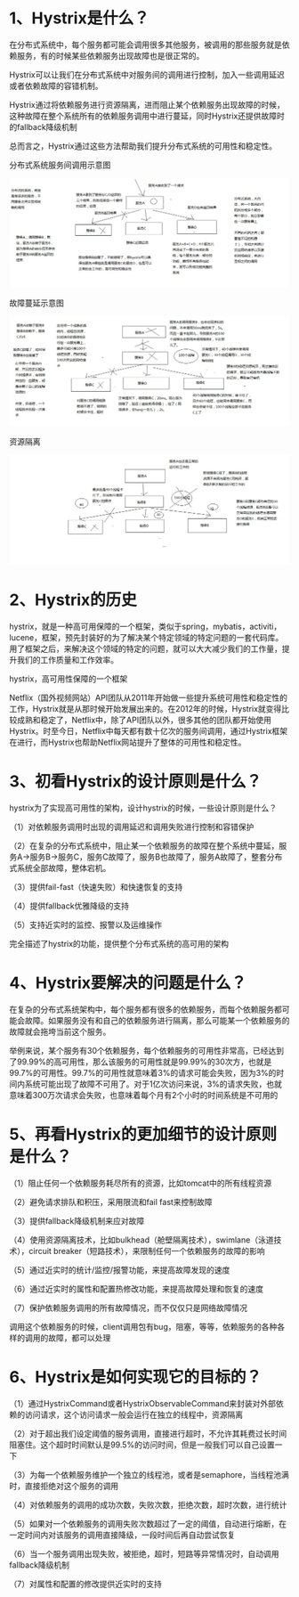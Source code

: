 # 1、Hystrix是什么？

在分布式系统中，每个服务都可能会调用很多其他服务，被调用的那些服务就是依赖服务，有的时候某些依赖服务出现故障也是很正常的。

Hystrix可以让我们在分布式系统中对服务间的调用进行控制，加入一些调用延迟或者依赖故障的容错机制。

Hystrix通过将依赖服务进行资源隔离，进而阻止某个依赖服务出现故障的时候，这种故障在整个系统所有的依赖服务调用中进行蔓延，同时Hystrix还提供故障时的fallback降级机制

总而言之，Hystrix通过这些方法帮助我们提升分布式系统的可用性和稳定性。

分布式系统服务间调用示意图

![img](images/hystrix-1-invoke-service.jpg)

故障蔓延示意图

![img](images/hystrix-2-fault-spread.jpg)

资源隔离

![img](images/hystrix-3-resource-quarantine.jpg)

# 2、Hystrix的历史

hystrix，就是一种高可用保障的一个框架，类似于spring，mybatis，activiti，lucene，框架，预先封装好的为了解决某个特定领域的特定问题的一套代码库。用了框架之后，来解决这个领域的特定的问题，就可以大大减少我们的工作量，提升我们的工作质量和工作效率。

hystrix，高可用性保障的一个框架

Netflix（国外视频网站）API团队从2011年开始做一些提升系统可用性和稳定性的工作，Hystrix就是从那时候开始发展出来的。在2012年的时候，Hystrix就变得比较成熟和稳定了，Netflix中，除了API团队以外，很多其他的团队都开始使用Hystrix。时至今日，Netflix中每天都有数十亿次的服务间调用，通过Hystrix框架在进行，而Hystrix也帮助Netflix网站提升了整体的可用性和稳定性。

# 3、初看Hystrix的设计原则是什么？

hystrix为了实现高可用性的架构，设计hystrix的时候，一些设计原则是什么？

（1）对依赖服务调用时出现的调用延迟和调用失败进行控制和容错保护

（2）在复杂的分布式系统中，阻止某一个依赖服务的故障在整个系统中蔓延，服务A->服务B->服务C，服务C故障了，服务B也故障了，服务A故障了，整套分布式系统全部故障，整体宕机。

（3）提供fail-fast（快速失败）和快速恢复的支持

（4）提供fallback优雅降级的支持

（5）支持近实时的监控、报警以及运维操作

完全描述了hystrix的功能，提供整个分布式系统的高可用的架构

# 4、Hystrix要解决的问题是什么？

在复杂的分布式系统架构中，每个服务都有很多的依赖服务，而每个依赖服务都可能会故障。如果服务没有和自己的依赖服务进行隔离，那么可能某一个依赖服务的故障就会拖垮当前这个服务。

举例来说，某个服务有30个依赖服务，每个依赖服务的可用性非常高，已经达到了99.99%的高可用性，那么该服务的可用性就是99.99%的30次方，也就是99.7%的可用性。99.7%的可用性就意味着3%的请求可能会失败，因为3%的时间内系统可能出现了故障不可用了。对于1亿次访问来说，3%的请求失败，也就意味着300万次请求会失败，也意味着每个月有2个小时的时间系统是不可用的

# 5、再看Hystrix的更加细节的设计原则是什么？

（1）阻止任何一个依赖服务耗尽所有的资源，比如tomcat中的所有线程资源

（2）避免请求排队和积压，采用限流和fail fast来控制故障

（3）提供fallback降级机制来应对故障

（4）使用资源隔离技术，比如bulkhead（舱壁隔离技术），swimlane（泳道技术），circuit breaker（短路技术），来限制任何一个依赖服务的故障的影响

（5）通过近实时的统计/监控/报警功能，来提高故障发现的速度

（6）通过近实时的属性和配置热修改功能，来提高故障处理和恢复的速度

（7）保护依赖服务调用的所有故障情况，而不仅仅只是网络故障情况

调用这个依赖服务的时候，client调用包有bug，阻塞，等等，依赖服务的各种各样的调用的故障，都可以处理

# 6、Hystrix是如何实现它的目标的？

（1）通过HystrixCommand或者HystrixObservableCommand来封装对外部依赖的访问请求，这个访问请求一般会运行在独立的线程中，资源隔离

（2）对于超出我们设定阈值的服务调用，直接进行超时，不允许其耗费过长时间阻塞住。这个超时时间默认是99.5%的访问时间，但是一般我们可以自己设置一下

（3）为每一个依赖服务维护一个独立的线程池，或者是semaphore，当线程池满时，直接拒绝对这个服务的调用

（4）对依赖服务的调用的成功次数，失败次数，拒绝次数，超时次数，进行统计

（5）如果对一个依赖服务的调用失败次数超过了一定的阈值，自动进行熔断，在一定时间内对该服务的调用直接降级，一段时间后再自动尝试恢复

（6）当一个服务调用出现失败，被拒绝，超时，短路等异常情况时，自动调用fallback降级机制

（7）对属性和配置的修改提供近实时的支持